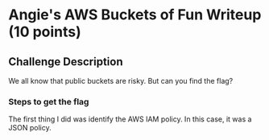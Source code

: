 <h1>Angie's AWS Buckets of Fun Writeup (10 points)</h1>

<h2>Challenge Description</h2>
<p>We all know that public buckets are risky. But can you find the flag?</p>

<h3>Steps to get the flag</h3>
<p>The first thing I did was identify the AWS IAM policy. In this case, it was a JSON policy. </p>
